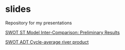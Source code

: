 # slides
Repository for my presentations

[SWOT ST Model Inter-Comparison: Preliminary Results](https://kandread.github.io/slides/swotmip-prelim.html)

[SWOT ADT Cycle-average river product](https://kandread.github.io/slides/swot_sampling.html)
